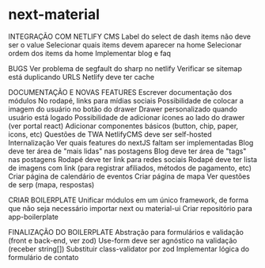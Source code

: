 # next-material

INTEGRAÇÃO COM NETLIFY CMS
Label do select de dash items não deve ser o value
Selecionar quais items devem aparecer na home
Selecionar ordem dos items da home
Implementar blog e faq

BUGS
Ver problema de segfault do sharp no netlify
Verificar se sitemap está duplicando URLS
Netlify deve ter cache

DOCUMENTAÇÃO E NOVAS FEATURES
Escrever documentação dos módulos
No rodapé, links para mídias sociais
Possibilidade de colocar a imagem do usuário no botão do drawer
Drawer personalizado quando usuário está logado
Possibilidade de adicionar ícones ao lado do drawer (ver portal react)
Adicionar componentes básicos (button, chip, paper, icons, etc)
Questões de TWA
NetlifyCMS deve ser self-hosted
Internalização
Ver quais features do nextJS faltam ser implementadas
Blog deve ter área de "mais lidas" nas postagens
Blog deve ter área de "tags" nas postagens
Rodapé deve ter link para redes sociais
Rodapé deve ter lista de imagens com link (para registrar afiliados, métodos de pagamento, etc)
Criar página de calendário de eventos
Criar página de mapa
Ver questões de serp (mapa, respostas)

CRIAR BOILERPLATE
Unificar módulos em um único framework, de forma que não seja necessário importar next ou material-ui
Criar repositório para app-boilerplate

FINALIZAÇÃO DO BOILERPLATE
Abstração para formulários e validação (front e back-end, ver zod)
Use-form deve ser agnóstico na validação (receber string[])
Substituir class-validator por zod
Implementar lógica do formulário de contato
